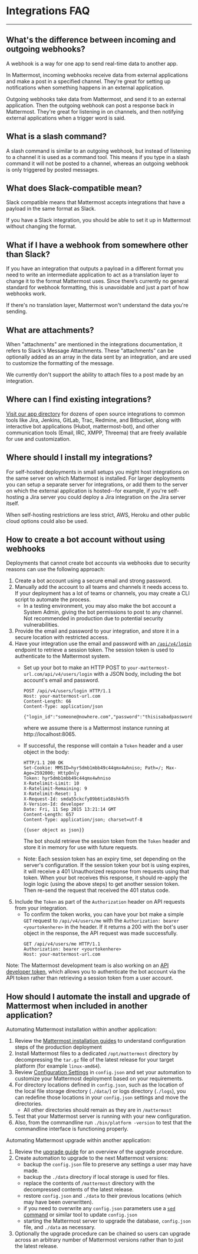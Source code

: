 # Integrations FAQ
---

## What's the difference between incoming and outgoing webhooks?

A webhook is a way for one app to send real-time data to another app.

In Mattermost, incoming webhooks receive data from external applications and make a post in a specified channel. They're great for setting up notifications when something happens in an external application.

Outgoing webhooks take data from Mattermost, and send it to an external application. Then the outgoing webhook can post a response back in Mattermost. They're great for listening in on channels, and then notifying external applications when a trigger word is said.

## What is a slash command?

A slash command is similar to an outgoing webhook, but instead of listening to a channel it is used as a command tool. This means if you type in a slash command it will not be posted to a channel, whereas an outgoing webhook is only triggered by posted messages.

## What does Slack-compatible mean?

Slack compatible means that Mattermost accepts integrations that have a payload in the same format as Slack.  

If you have a Slack integration, you should be able to set it up in Mattermost without changing the format.   

## What if I have a webhook from somewhere other than Slack?

If you have an integration that outputs a payload in a different format you need to write an intermediate application to act as a translation layer to change it to the format Mattermost uses. Since there’s currently no general standard for webhook formatting, this is unavoidable and just a part of how webhooks work.

If there's no translation layer, Mattermost won't understand the data you're sending.

## What are attachments?

When "attachments" are mentioned in the integrations documentation, it refers to Slack's Message Attachments. These "attachments" can be optionally added as an array in the data sent by an integration, and are used to customize the formatting of the message.

We currently don't support the ability to attach files to a post made by an integration.

## Where can I find existing integrations?

[Visit our app directory](https://about.mattermost.com/default-app-directory/) for dozens of open source integrations to common tools like Jira, Jenkins, GitLab, Trac, Redmine, and Bitbucket, along with interactive bot applications (Hubot, mattermost-bot), and other communication tools (Email, IRC, XMPP, Threema) that are freely available for use and customization.

## Where should I install my integrations? 

For self-hosted deployments in small setups you might host integrations on the same server on which Mattermost is installed. For larger deployments you can setup a separate server for integrations, or add them to the server on which the external application is hosted--for example, if you're self-hosting a Jira server you could deploy a Jira integration on the Jira server itself.

When self-hosting restrictions are less strict, AWS, Heroku and other public cloud options could also be used.

## How to create a bot account without using webhooks

Deployments that cannot create bot accounts via webhooks due to security reasons can use the following approach:

1. Create a bot account using a secure email and strong password.
2. Manually add the account to all teams and channels it needs access to. If your deployment has a lot of teams or channels, you may create a CLI script to automate the process.
   - In a testing environment, you may also make the bot account a System Admin, giving the bot permissions to post to any channel. Not recommended in production due to potential security vulnerabilities.
3. Provide the email and password to your integration, and store it in a secure location with restricted access.
4. Have your integration use the email and password with an [`/api/v4/login`](https://api.mattermost.com/v4/#tag/authentication) endpoint to retrieve a session token. The session token is used to authenticate to the Mattermost system.
   - Set up your bot to make an HTTP POST to `your-mattermost-url.com/api/v4/users/login` with a JSON body, including the bot account's email and password.
  
     ```
     POST /api/v4/users/login HTTP/1.1
     Host: your-mattermost-url.com
     Content-Length: 66
     Content-Type: application/json
     
     {"login_id":"someone@nowhere.com","password":"thisisabadpassword"}
     ```
  
     where we assume there is a Mattermost instance running at http://localhost:8065.
   - If successful, the response will contain a `Token` header and a user object in the body:
   
     ```
     HTTP/1.1 200 OK
     Set-Cookie: MMSID=hyr5dmb1mbb49c44qmx4whniso; Path=/; Max-Age=2592000; HttpOnly
     Token: hyr5dmb1mbb49c44qmx4whniso
     X-Ratelimit-Limit: 10
     X-Ratelimit-Remaining: 9
     X-Ratelimit-Reset: 1
     X-Request-Id: smda55ckcfy89b6tia58shk5fh
     X-Version-Id: developer
     Date: Fri, 11 Sep 2015 13:21:14 GMT
     Content-Length: 657
     Content-Type: application/json; charset=utf-8
     
     {{user object as json}}
     ```
     
     The bot should retrieve the session token from the `Token` header and store it in memory for use with future requests.
   - Note: Each session token has an expiry time, set depending on the server's configuration. If the session token your bot is using expires, it will receive a 401 Unauthorized response from requests using that token. When your bot receives this response, it should re-apply the login logic (using the above steps) to get another session token. Then re-send the request that received the 401 status code.
4. Include the `Token` as part of the `Authorization` header on API requests from your integration.
   - To confirm the token works, you can have your bot make a simple `GET` request to `/api/v4/users/me` with the `Authorization: bearer <yourtokenhere>` in the header. If it returns a 200 with the bot's user object in the response, the API request was made successfully.
     ```
     GET /api/v4/users/me HTTP/1.1
     Authorization: bearer <yourtokenhere>
     Host: your-mattermost-url.com
     ```

Note: The Mattermost development team is also working on an [API developer token](https://docs.google.com/document/d/1ey4eNQmwK410pNTvlnmMWTa1fqtj8MV4d9XkCumI384), which allows you to authenticate the bot account via the API token rather than retrieving a session token from a user account.

## How should I automate the install and upgrade of Mattermost when included in another application?

Automating Mattermost installation within another application:

1. Review the [Mattermost installation guides](https://docs.mattermost.com/guides/administrator.html#installing-mattermost) to understand configuration steps of the production deployment
2. Install Mattermost files to a dedicated `/opt/mattermost` directory by decompressing the `tar.gz` file of the latest release for your target platform (for example `linux-amd64`).
3. Review [Configuration Settings](http://docs.mattermost.com/administration/config-settings.html) in `config.json` and set your automation to customize your Mattermost deployment based on your requirements.
4. For directory locations defined in `config.json`, such as the location of the local file storage directory (`./data/`) or logs directory (`./logs`), you can redefine those locations in your `config.json` settings and move the directories.
   - All other directories should remain as they are in `/mattermost`
5. Test that your Mattermost server is running with your new configuration.
6. Also, from the commandline run `./bin/platform -version` to test that the commandline interface is functioning properly.

Automating Mattermost upgrade within another application:

1. Review the [upgrade guide](http://docs.mattermost.com/administration/upgrade.html) for an overview of the upgrade procedure.
2. Create automation to upgrade to the next Mattermost versions:
    - backup the `config.json` file to preserve any settings a user may have made.
    - backup the `./data` directory if local storage is used for files.
    - replace the contents of `/mattermost` directory with the decompressed contents of the latest release.
    - restore `config.json` and `./data` to their previous locations (which may have been overwritten).
    - if you need to overwrite any `config.json` parameters use a [`sed` command](http://stackoverflow.com/questions/20568515/how-to-use-sed-to-replace-a-config-files-variable) or similar tool to update `config.json`
    - starting the Mattermost server to upgrade the database, `config.json` file, and `./data` as necessary.
3. Optionally the upgrade procedure can be chained so users can upgrade across an arbitrary number of Mattermost versions rather than to just the latest release.
